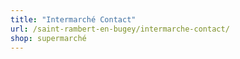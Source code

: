 ```yaml
---
title: "Intermarché Contact"
url: /saint-rambert-en-bugey/intermarche-contact/
shop: supermarché
---
```

